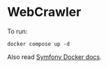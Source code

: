 # WebCrawler

To run:

```
docker compose up -d
```

Also read [Symfony Docker docs](https://github.com/dunglas/symfony-docker/tree/main/docs).